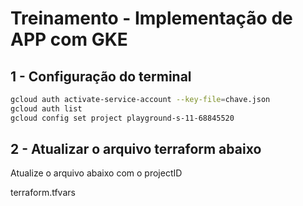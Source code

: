# Treinamento - Implementação de APP com GKE

## 1 - Configuração do terminal

```sh
gcloud auth activate-service-account --key-file=chave.json
gcloud auth list
gcloud config set project playground-s-11-68845520

```

## 2 - Atualizar o arquivo terraform abaixo
Atualize o arquivo abaixo com o projectID

terraform.tfvars
